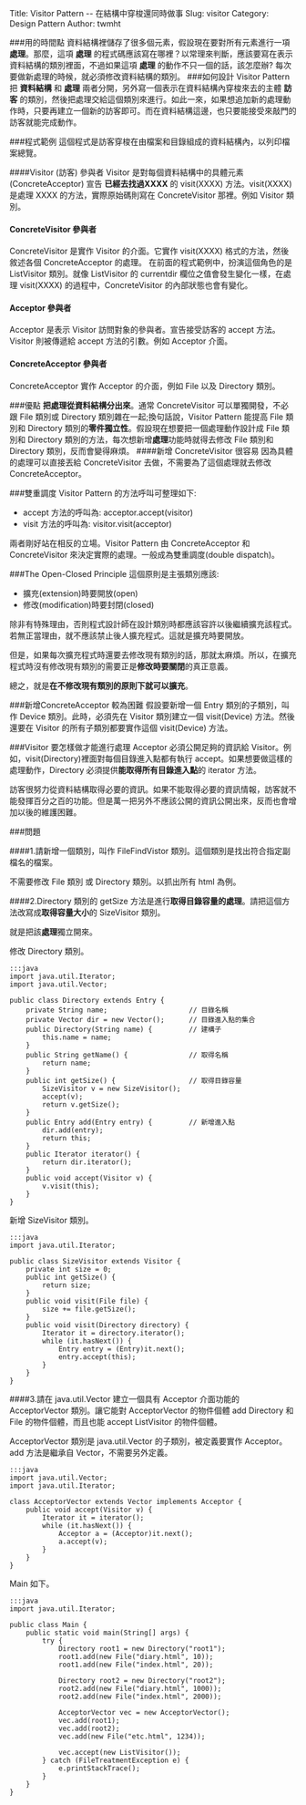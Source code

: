 Title: Visitor Pattern -- 在結構中穿梭還同時做事
Slug: visitor
Category: Design Pattern
Author: twmht

###用的時間點
資料結構裡儲存了很多個元素，假設現在要對所有元素進行一項 **處理**。那麼，這項 **處理** 的程式碼應該寫在哪裡？以常理來判斷，應該要寫在表示資料結構的類別裡面，不過如果這項 **處理** 的動作不只一個的話，該怎麼辦? 每次要做新處理的時候，就必須修改資料結構的類別。
###如何設計
Visitor Pattern 把 **資料結構** 和 **處理** 兩者分開，另外寫一個表示在資料結構內穿梭來去的主體 **訪客** 的類別，然後把處理交給這個類別來進行。如此一來，如果想追加新的處理動作時，只要再建立一個新的訪客即可。而在資料結構這邊，也只要能接受來敲門的訪客就能完成動作。

###程式範例
這個程式是訪客穿梭在由檔案和目錄組成的資料結構內，以列印檔案總覽。

<script src="https://gist.github.com/twmht/4ff936559e5bf100a3d1.js"></script>

####Visitor (訪客) 參與者
Visitor 是對每個資料結構中的具體元素 (ConcreteAcceptor) 宣告 **已經去找過XXXX** 的 visit(XXXX) 方法。visit(XXXX) 是處理 XXXX 的方法，實際原始碼則寫在 ConcreteVisitor 那裡。例如 Visitor 類別。
#### ConcreteVisitor 參與者
ConcreteVisitor 是實作 Visitor 的介面。它實作 visit(XXXX) 格式的方法，然後敘述各個 ConcreteAcceptor 的處理。 在前面的程式範例中，扮演這個角色的是 ListVisitor 類別。就像 ListVisitor 的 currentdir 欄位之值會發生變化一樣，在處理 visit(XXXX) 的過程中，ConcreteVisitor 的內部狀態也會有變化。
#### Acceptor 參與者
Acceptor 是表示 Visitor 訪問對象的參與者。宣告接受訪客的 accept 方法。Visitor 則被傳遞給 accept 方法的引數。例如 Acceptor 介面。
#### ConcreteAcceptor 參與者
ConcreteAcceptor 實作 Acceptor 的介面，例如 File 以及 Directory 類別。

###優點
**把處理從資料結構分出來**。通常 ConcreteVisitor 可以單獨開發，不必跟 File 類別或 Directory 類別雜在一起;換句話說，Visitor Pattern 能提高 File 類別和 Directory 類別的**零件獨立性**。假設現在想要把一個處理動作設計成 File 類別和 Directory 類別的方法，每次想新增**處理**功能時就得去修改 File 類別和 Directory 類別，反而會變得麻煩。
####新增 ConcreteVisitor 很容易
因為具體的處理可以直接丟給 ConcreteVisitor 去做，不需要為了這個處理就去修改 ConcreteAcceptor。

###雙重調度
Visitor Pattern 的方法呼叫可整理如下:

* accept 方法的呼叫為: acceptor.accept(visitor)
* visit 方法的呼叫為: visitor.visit(acceptor)

兩者剛好站在相反的立場。Visitor Pattern 由 ConcreteAcceptor 和 ConcreteVisitor 來決定實際的處理。一般成為雙重調度(double dispatch)。

###The Open-Closed Principle
這個原則是主張類別應該:

* 擴充(extension)時要開放(open)
* 修改(modification)時要封閉(closed)

除非有特殊理由，否則程式設計師在設計類別時都應該容許以後繼續擴充該程式。若無正當理由，就不應該禁止後人擴充程式。這就是擴充時要開放。

但是，如果每次擴充程式時還要去修改現有類別的話，那就太麻煩。所以，在擴充程式時沒有修改現有類別的需要正是**修改時要關閉**的真正意義。

總之，就是**在不修改現有類別的原則下就可以擴充**。


###新增ConcreteAcceptor 較為困難
假設要新增一個 Entry 類別的子類別，叫作 Device 類別。此時，必須先在 Visitor 類別建立一個 visit(Device) 方法。然後還要在 Visitor 的所有子類別都要實作這個 visit(Device) 方法。

###Visitor 要怎樣做才能進行處理
Acceptor 必須公開足夠的資訊給 Visitor。例如，visit(Directory)裡面對每個目錄進入點都有執行 accept。如果想要做這樣的處理動作，Directory 必須提供**能取得所有目錄進入點**的 iterator 方法。

訪客很努力從資料結構取得必要的資訊。如果不能取得必要的資訊情報，訪客就不能發揮百分之百的功能。但是萬一把另外不應該公開的資訊公開出來，反而也會增加以後的維護困難。

###問題

####1.請新增一個類別，叫作 FileFindVistor 類別。這個類別是找出符合指定副檔名的檔案。

不需要修改 File 類別 或 Directory 類別。以抓出所有 html 為例。

<script src="https://gist.github.com/twmht/ae21ccbca4d0d47b98f1.js"></script>

####2.Directory 類別的 getSize 方法是進行**取得目錄容量的處理**。請把這個方法改寫成**取得容量大小**的 SizeVisitor 類別。

就是把該**處理**獨立開來。

修改 Directory 類別。

    :::java
    import java.util.Iterator;
    import java.util.Vector;

    public class Directory extends Entry {
        private String name;                    // 目錄名稱
        private Vector dir = new Vector();      // 目錄進入點的集合
        public Directory(String name) {         // 建構子
            this.name = name;
        }
        public String getName() {               // 取得名稱
            return name;
        }
        public int getSize() {                  // 取得目錄容量
            SizeVisitor v = new SizeVisitor();  
            accept(v);                          
            return v.getSize();                 
        }
        public Entry add(Entry entry) {         // 新增進入點
            dir.add(entry);
            return this;
        }
        public Iterator iterator() {
            return dir.iterator();
        }
        public void accept(Visitor v) {
            v.visit(this);
        }
    }

新增 SizeVisitor 類別。

    :::java
    import java.util.Iterator;

    public class SizeVisitor extends Visitor {
        private int size = 0;
        public int getSize() {
            return size;
        }
        public void visit(File file) {
            size += file.getSize();
        }
        public void visit(Directory directory) {
            Iterator it = directory.iterator();
            while (it.hasNext()) {
                Entry entry = (Entry)it.next();
                entry.accept(this);
            }
        }
    }

####3.請在 java.util.Vector 建立一個具有 Acceptor 介面功能的 AcceptorVector 類別。讓它能對 AcceptorVector 的物件個體 add Directory 和 File 的物件個體，而且也能 accept ListVisitor 的物件個體。

AcceptorVector 類別是 java.util.Vector 的子類別，被定義要實作 Acceptor。add 方法是繼承自 Vector，不需要另外定義。

    :::java
    import java.util.Vector;
    import java.util.Iterator;

    class AcceptorVector extends Vector implements Acceptor {
        public void accept(Visitor v) {
            Iterator it = iterator();
            while (it.hasNext()) {
                Acceptor a = (Acceptor)it.next();
                a.accept(v);
            }
        }
    }

Main 如下。

    :::java
    import java.util.Iterator;

    public class Main {
        public static void main(String[] args) {
            try {
                Directory root1 = new Directory("root1");
                root1.add(new File("diary.html", 10));
                root1.add(new File("index.html", 20));

                Directory root2 = new Directory("root2");
                root2.add(new File("diary.html", 1000));
                root2.add(new File("index.html", 2000));

                AcceptorVector vec = new AcceptorVector();
                vec.add(root1);
                vec.add(root2);
                vec.add(new File("etc.html", 1234));

                vec.accept(new ListVisitor());
            } catch (FileTreatmentException e) {
                e.printStackTrace();
            }
        }
    }
